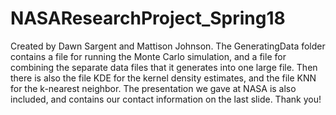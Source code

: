 # NASAResearchProject_Spring18
Created by Dawn Sargent and Mattison Johnson.
The GeneratingData folder contains a file for running the Monte Carlo simulation, and a file for combining the separate data files that it generates into one large file.
Then there is also the file KDE for the kernel density estimates, and the file KNN for the k-nearest neighbor.
The presentation we gave at NASA is also included, and contains our contact information on the last slide.
Thank you!
